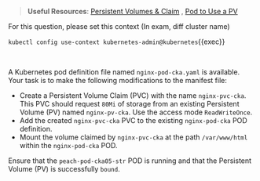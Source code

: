 
> <strong>Useful Resources</strong>: [Persistent Volumes & Claim](https://kubernetes.io/docs/concepts/storage/persistent-volumes/) , [Pod to Use a PV](https://kubernetes.io/docs/tasks/configure-pod-container/configure-persistent-volume-storage/)

For this question, please set this context (In exam, diff cluster name)

`kubectl config use-context kubernetes-admin@kubernetes`{{exec}}

<br>

A Kubernetes pod definition file named `nginx-pod-cka.yaml` is available. Your task is to make the following modifications to the manifest file:

* Create a Persistent Volume Claim (PVC) with the name `nginx-pvc-cka`. This PVC should request `80Mi` of storage from an existing Persistent Volume (PV) named `nginx-pv-cka`. Use the access mode `ReadWriteOnce`.
* Add the created `nginx-pvc-cka` PVC to the existing `nginx-pod-cka` POD definition.
* Mount the volume claimed by `nginx-pvc-cka` at the path `/var/www/html` within the `nginx-pod-cka` POD.

Ensure that the `peach-pod-cka05-str` POD is running and that the Persistent Volume (PV) is successfully `bound`.